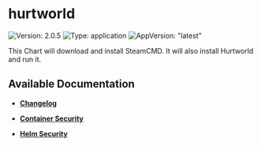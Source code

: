 # hurtworld

![Version: 2.0.5](https://img.shields.io/badge/Version-2.0.5-informational?style=flat-square) ![Type: application](https://img.shields.io/badge/Type-application-informational?style=flat-square) ![AppVersion: "latest"](https://img.shields.io/badge/AppVersion-"latest"-informational?style=flat-square)

This Chart will download and install SteamCMD. It will also install Hurtworld and run it.

## Available Documentation

- [**Changelog**](CHANGELOG)

- [**Container Security**](container-security)

- [**Helm Security**](helm-security)

